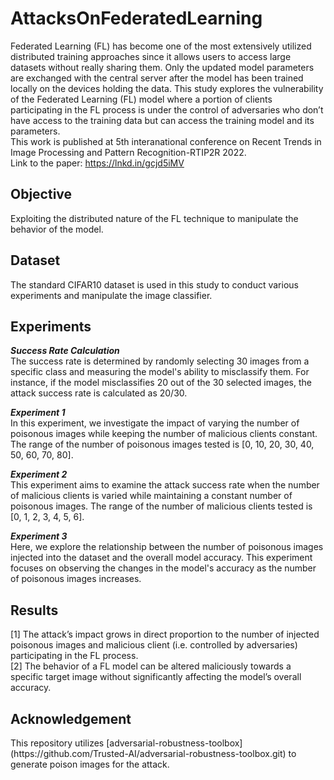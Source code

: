 # AttacksOnFederatedLearning 

Federated Learning (FL) has become one of the most extensively utilized distributed training approaches since it allows users to access large datasets without really sharing them. Only the updated model parameters are exchanged with the central server after the model has been trained locally on the devices holding the data. This study explores the vulnerability of the Federated Learning (FL) model where a portion of clients participating in the FL process is under the control of adversaries who don’t have access to the training data but can access the training model and its parameters. <br>
This work is published at 5th interanational conference on Recent Trends in Image Processing and Pattern Recognition-RTIP2R 2022. <br>
Link to the paper: https://lnkd.in/gcjd5iMV  <br>

 <h2> Objective </h2> 
Exploiting the distributed nature of the FL technique to manipulate the behavior of the model. <br>

<h2> Dataset </h2>
The standard CIFAR10 dataset is used in this study to conduct various experiments and manipulate the image classifier. 

<h2> Experiments </h2>

***Success Rate Calculation*** <br>
The success rate is determined by randomly selecting 30 images from a specific class and measuring the model's ability to misclassify them. For instance, if the model misclassifies 20 out of the 30 selected images, the attack success rate is calculated as 20/30. <br>

***Experiment 1*** <br>
In this experiment, we investigate the impact of varying the number of poisonous images while keeping the number of malicious clients constant. The range of the number of poisonous images tested is [0, 10, 20, 30, 40, 50, 60, 70, 80]. <br>

***Experiment 2***<br>
This experiment aims to examine the attack success rate when the number of malicious clients is varied while maintaining a constant number of poisonous images. The range of the number of malicious clients tested is [0, 1, 2, 3, 4, 5, 6]. <br>

***Experiment 3***<br>
Here, we explore the relationship between the number of poisonous images injected into the dataset and the overall model accuracy. This experiment focuses on observing the changes in the model's accuracy as the number of poisonous images increases. <br>

<h2> Results </h2>
[1] The attack’s impact grows in direct proportion to the number of injected poisonous images and malicious client (i.e. controlled by adversaries) participating in the FL process. <br>
[2] The behavior of a FL model can be altered maliciously towards a specific target image without significantly affecting the model’s overall accuracy. <br>

<h2> Acknowledgement </h2>
This repository utilizes [adversarial-robustness-toolbox](https://github.com/Trusted-AI/adversarial-robustness-toolbox.git) to generate poison images for the attack.
